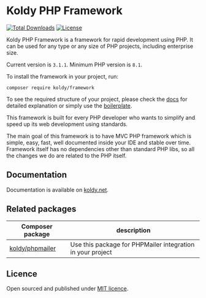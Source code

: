 # Koldy PHP Framework

[![Total Downloads](https://poser.pugx.org/koldy/framework/downloads)](https://packagist.org/packages/koldy/framework) [![License](https://poser.pugx.org/koldy/framework/license)](https://packagist.org/packages/koldy/framework)

Koldy PHP Framework is a framework for rapid development using PHP. It can be used for any type or any size of PHP projects, including enterprise size.

Current version is `3.1.1`. Minimum PHP version is `8.1`.

To install the framework in your project, run:

```shell
composer require koldy/framework
```

To see the required structure of your project, please check the [docs](https://koldy.net) for detailed explanation or simply use the [boilerplate](https://github.com/koldy/boilerplate).

This framework is built for every PHP developer who wants to simplify and speed up its web development using standards.

The main goal of this framework is to have MVC PHP framework which is simple, easy, fast, well documented inside your IDE and stable over time. Framework itself has no dependencies other than standard PHP libs, so all the changes we do are related to the PHP itself.

## Documentation

Documentation is available on [koldy.net](https://koldy.net).

## Related packages

| Composer package                                      | description                                                |
|-------------------------------------------------------|------------------------------------------------------------|
| [koldy/phpmailer](https://github.com/koldy/phpmailer) | Use this package for PHPMailer integration in your project |

## Licence

Open sourced and published under [MIT licence](http://opensource.org/licenses/MIT).

